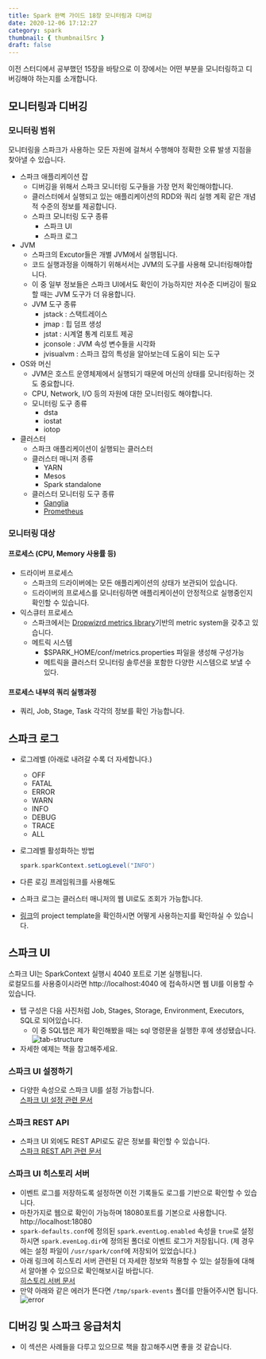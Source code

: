 ```yaml
---
title: Spark 완벽 가이드 18장 모니터링과 디버깅
date: 2020-12-06 17:12:27
category: spark
thumbnail: { thumbnailSrc }
draft: false
---
```


이전 스터디에서 공부했던 15장을 바탕으로
이 장에서는 어떤 부분을 모니터링하고 디버깅해야 하는지를 소개합니다.

## 모니터링과 디버깅

### 모니터링 범위

모니터링을 스파크가 사용하는 모든 자원에 걸쳐서 수행해야
정확한 오류 발생 지점을 찾아낼 수 있습니다.

- 스파크 애플리케이션 잡
  - 디버깅을 위해서 스파크 모니터링 도구들을 가장 먼저 확인해야합니다.
  - 클러스터에서 실행되고 있는 애플리케이션의 RDD와 쿼리 실행 계획 같은 개념적 수준의 정보를 제공합니다.
  - 스파크 모니터링 도구 종류
    - 스파크 UI
    - 스파크 로그
- JVM
  - 스파크의 Excutor들은 개별 JVM에서 실행됩니다.
  - 코드 실행과정을 이해하기 위해서서는 JVM의 도구를 사용해 모니터링해야합니다.
  - 이 중 일부 정보들은 스파크 UI에서도 확인이 가능하지만 저수준 디버깅이 필요할 때는 JVM 도구가 더 유용합니다.
  - JVM 도구 종류
    - jstack : 스택트레이스
    - jmap : 힙 덤프 생성
    - jstat : 시계열 통계 리포트 제공
    - jconsole : JVM 속성 변수들을 시각화
    - jvisualvm : 스파크 잡의 특성을 알아보는데 도움이 되는 도구
- OS와 머신
  - JVM은 호스트 운영체제에서 실행되기 때문에 머신의 상태를 모니터링하는 것도 중요합니다.
  - CPU, Network, I/O 등의 자원에 대한 모니터링도 해야합니다.
  - 모니터링 도구 종류
    - dsta
    - iostat
    - iotop
- 클러스터
  - 스파크 애플리케이션이 실행되는 클러스터
  - 클러스터 매니저 종류
    - YARN
    - Mesos
    - Spark standalone
  - 클러스터 모니터링 도구 종류
    - [Ganglia](http://ganglia.info/)
    - [Prometheus](https://prometheus.io/)

### 모니터링 대상

#### 프로세스 (CPU, Memory 사용률 등)

- 드라이버 프로세스
  - 스파크의 드라이버에는 모든 애플리케이션의 상태가 보관되어 있습니다.
  - 드라이버의 프로세스를 모니터링하면 애플리케이션이 안정적으로 실행중인지 확인할 수 있습니다.
- 익스큐터 프로세스
  - 스파크에서는 [Dropwizrd metrics library](https://metrics.dropwizard.io/4.1.2/)기반의 metric system을 갖추고 있습니다.
  - 메트릭 시스템
    - \$SPARK_HOME/conf/metrics.properties 파일을 생성해 구성가능
    - 메트릭을 클러스터 모니터링 솔루션을 포함한 다양한 시스템으로 보낼 수 있다.

#### 프로세스 내부의 쿼리 실행과정

- 쿼리, Job, Stage, Task 각각의 정보를 확인 가능합니다.

## 스파크 로그

- 로그레벨 (아래로 내려갈 수록 더 자세합니다.)

  - OFF
  - FATAL
  - ERROR
  - WARN
  - INFO
  - DEBUG
  - TRACE
  - ALL

- 로그레벨 활성화하는 방법

  ```scala
  spark.sparkContext.setLogLevel("INFO")
  ```

- 다른 로깅 프레임워크를 사용해도
- 스파크 로그는 클러스터 매니저의 웹 UI로도 조회가 가능합니다.
- [링크](https://github.com/FVBros/Spark-The-Definitive-Guide/tree/master/project-templates)의 project template을 확인하시면 어떻게 사용하는지를 확인하실 수 있습니다.

## 스파크 UI

스파크 UI는 SparkContext 실행시 4040 포트로 기본 실행됩니다.  
로컬모드를 사용중이시라면 http://localhost:4040 에 접속하시면 웹 UI를 이용할 수 있습니다.

- 탭 구성은 다음 사진처럼 Job, Stages, Storage, Environment, Executors, SQL로 되어있습니다.
  - 이 중 SQL탭은 제가 확인해봤을 때는 sql 명령문을 실행한 후에 생성됐습니다.  
    ![tab-structure](./18장/spark-ui-tab.png)
- 자세한 예제는 책을 참고해주세요.

### 스파크 UI 설정하기

- 다양한 속성으로 스파크 UI를 설정 가능합니다.  
  [스파크 UI 설정 관련 문서](http://spark.apache.org/docs/latest/monitoring.html#spark-configuration-options)

### 스파크 REST API

- 스파크 UI 외에도 REST API로도 같은 정보를 확인할 수 있습니다.  
  [스파크 REST API 관련 문서](http://spark.apache.org/docs/latest/monitoring.html#rest-api)

### 스파크 UI 히스토리 서버

- 이벤트 로그를 저장하도록 설정하면 이전 기록들도 로그를 기반으로 확인할 수 있습니다.
- 마찬가지로 웹으로 확인이 가능하며 18080포트를 기본으로 사용합니다.  
  http://localhost:18080
- `spark-defaults.conf`에 정의된 `spark.eventLog.enabled` 속성을 `true`로 설정하시면 `spark.evenLog.dir`에 정의된 폴더로 이벤트 로그가 저장됩니다. (제 경우에는 설정 파일이 `/usr/spark/conf`에 저장되어 있었습니다.)
- 아래 링크에 히스토리 서버 관련된 더 자세한 정보와 적용할 수 있는 설정들에 대해서 알아볼 수 있으므로 확인해보시길 바랍니다.  
  [히스토리 서버 문서](https://spark.apache.org/docs/latest/monitoring.html)
- 만약 아래와 같은 에러가 뜬다면 `/tmp/spark-events` 폴더를 만들어주시면 됩니다.  
  ![error](./18장/spark-history-server-error.png)

## 디버깅 및 스파크 응급처치

- 이 섹션은 사례들을 다루고 있으므로 책을 참고해주시면 좋을 것 같습니다.
